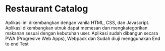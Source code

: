 # Restaurant Catalog

Aplikasi ini dikembangkan dengan vanila HTML, CSS, dan Javascript. Aplikasi dikembangkan utnuk dapat memesan dan mengkategorikan makanan sesuai dengan kebutuhan user. Aplikasi sudah dibangun secara PWA (Progresive Web Apps), Webpack dan Sudah diuji menggunakan End to end Test